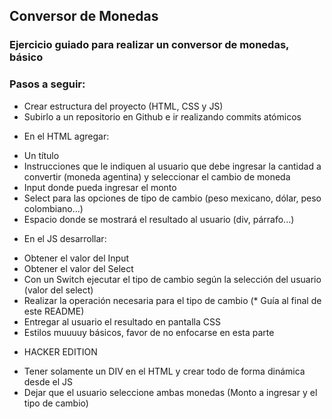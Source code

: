 ## Conversor de Monedas
### Ejercicio guiado para realizar un conversor de monedas, básico

### Pasos a seguir:
- Crear estructura del proyecto (HTML, CSS y JS)
- Subirlo a un repositorio en Github e ir realizando commits atómicos

* En el HTML agregar:
- Un título
- Instrucciones que le indiquen al usuario que debe ingresar la cantidad a convertir (moneda agentina) y seleccionar el cambio de moneda
- Input donde pueda ingresar el monto
- Select para las opciones de tipo de cambio (peso mexicano, dólar, peso colombiano...)
- Espacio donde se mostrará el resultado al usuario (div, párrafo...)

* En el JS desarrollar:
- Obtener el valor del Input
- Obtener el valor del Select
- Con un Switch ejecutar el tipo de cambio según la selección del usuario (valor del select)
- Realizar la operación necesaria para el tipo de cambio (* Guía al final de este README)
- Entregar al usuario el resultado en pantalla
CSS
- Estilos muuuuy básicos, favor de no enfocarse en esta parte

* HACKER EDITION
- Tener solamente un DIV en el HTML y crear todo de forma dinámica desde el JS
- Dejar que el usuario seleccione ambas monedas (Monto a ingresar y el tipo de cambio)


